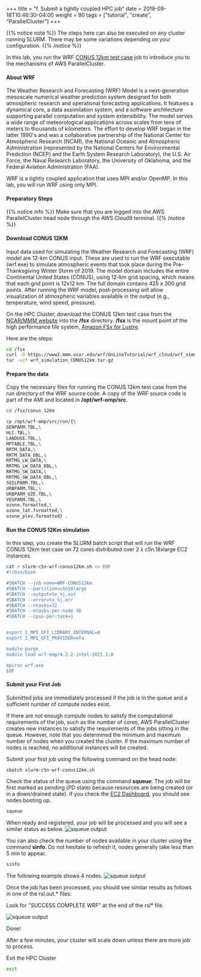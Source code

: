 +++
title = "f. Submit a tightly coupled HPC job"
date = 2019-09-18T10:46:30-04:00
weight = 90
tags = ["tutorial", "create", "ParallelCluster"]
+++

{{% notice note %}}
The steps here can also be executed on any cluster running SLURM. There may be some variations depending on your configuration.
{{% /notice %}}

In this lab, you run the WRF [CONUS 12km test case](https://www2.mmm.ucar.edu/wrf/users/benchmark/benchdata_v422.html) job to introduce you to the mechanisms of AWS ParallelCluster.

#### About WRF
The Weather Research and Forecasting (WRF) Model is a next-generation mesoscale numerical weather prediction system designed for both atmospheric research and operational forecasting applications.
It features a dynamical core, a data assimilation system, and a software architecture supporting parallel computation and system extensibility.
The model serves a wide range of meteorological applications across scales from tens of meters to thousands of kilometers.
The effort to develop WRF began in the latter 1990's and was a collaborative partnership of the National Center for Atmospheric Research (NCAR), the National Oceanic and Atmospheric Administration (represented by the National Centers for Environmental Prediction (NCEP) and the Earth System Research Laboratory), the U.S. Air Force, the Naval Research Laboratory, the University of Oklahoma, and the Federal Aviation Administration (FAA).

WRF is a tightly coupled application that uses MPI and/or OpenMP.
In this lab, you will run WRF using only MPI.

#### Preparatory Steps

{{% notice info %}}
Make sure that you are logged into the AWS ParallelCluster head node through the AWS Cloud9 terminal.
{{% /notice %}}


#### Download CONUS 12KM
Input data used for simulating the Weather Research and Forecasting (WRF) model are 12-km CONUS input.
These are used to run the WRF executable (wrf.exe) to simulate atmospheric events that took place during the Pre-Thanksgiving Winter Storm of 2019.
The model domain includes the entire Continental United States (CONUS), using 12-km grid spacing, which means that each grid point is 12x12 km.
The full domain contains 425 x 300 grid points. After running the WRF model, post-processing will allow visualization of atmospheric variables available in the output (e.g., temperature, wind speed, pressure). 

On the HPC Cluster, download the CONUS 12km test case from the [NCAR/MMM website](https://www2.mmm.ucar.edu/wrf/users/) into the **/fsx** directory.
**/fsx** is the mount point of the high performance file system, [Amazon FSx for Lustre](https://aws.amazon.com/fsx/lustre/).

Here are the steps:

```bash
cd /fsx
curl -O https://www2.mmm.ucar.edu/wrf/OnLineTutorial/wrf_cloud/wrf_simulation_CONUS12km.tar.gz 
tar -xzf wrf_simulation_CONUS12km.tar.gz 
```

#### Prepare the data
Copy the necessary files for running the CONUS 12km test case from the run directory of the WRF source code.
A copy of the WRF source code is part of the AMI and located  in __/opt/wrf-omp/src__.

```bash
cd /fsx/conus_12km

cp /opt/wrf-omp/src/run/{\
GENPARM.TBL,\
HLC.TBL,\
LANDUSE.TBL,\
MPTABLE.TBL,\
RRTM_DATA,\
RRTM_DATA_DBL,\
RRTMG_LW_DATA,\
RRTMG_LW_DATA_DBL,\
RRTMG_SW_DATA,\
RRTMG_SW_DATA_DBL,\
SOILPARM.TBL,\
URBPARM.TBL,\
URBPARM_UZE.TBL,\
VEGPARM.TBL,\
ozone.formatted,\
ozone_lat.formatted,\
ozone_plev.formatted} .
```

#### Run the CONUS 12Km simulation
In this step, you create the SLURM batch script that will run the WRF CONUS 12km test case on 72 cores distributed over 2 x c5n.18xlarge EC2 instances.

```bash
cat > slurm-c5n-wrf-conus12km.sh << EOF
#!/bin/bash

#SBATCH --job-name=WRF-CONUS12km
#SBATCH --partition=c5n18large
#SBATCH --output=%x_%j.out
#SBATCH --error=%x_%j.err
#SBATCH --ntasks=72
#SBATCH --ntasks-per-node 36
#SBATCH --cpus-per-task=1


export I_MPI_OFI_LIBRARY_INTERNAL=0
export I_MPI_OFI_PROVIDER=efa

module purge
module load wrf-omp/4.2.2-intel-2021.3.0

mpirun wrf.exe
EOF
```

#### Submit your First Job

Submitted jobs are immediately processed if the job is in the queue and a sufficient number of compute nodes exist.

If there are not enough compute nodes to satisfy the computational requirements of the job, such as the number of cores, AWS ParallelCluster creates new instances to satisfy the requirements of the jobs sitting in the queue. However, note that you determined the minimum and maximum number of nodes when you created the cluster. If the maximum number of nodes is reached, no additional instances will be created.

Submit your first job using the following command on the head node:

```bash
sbatch slurm-c5n-wrf-conus12km.sh
```

Check the status of the queue using the command **squeue**. The job will be first marked as pending (*PD* state) because resources are being created (or in a down/drained state). If you check the [EC2 Dashboard](https://console.aws.amazon.com/ec2), you should see nodes booting up.

```bash
squeue 
```
When ready and registered, your job will be processed and you will see a similar status as below.
![squeue output](/images/hpc-aws-parallelcluster-workshop/squeue-output.png)

You can also check the number of nodes available in your cluster using the command **sinfo**. Do not hesitate to refresh it, nodes generally take less than 5 min to appear.

```bash
sinfo
```
 The following example shows 4 nodes.
![squeue output](/images/hpc-aws-parallelcluster-workshop/sinfo-output.png)

Once the job has been processed, you should see similar results as follows in one of the rsl.out.* files:

Look for "SUCCESS COMPLETE WRF" at the end of the rsl* file.

![squeue output](/images/hpc-aws-parallelcluster-workshop/helloworld-output.png)


Done!

After a few minutes, your cluster will scale down unless there are more job to process.


Exit the HPC Cluster
```bash
exit
```
